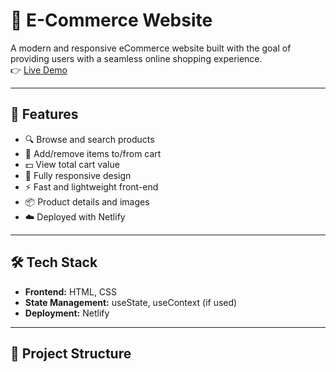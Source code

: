 
# 🛒 E-Commerce Website

A modern and responsive eCommerce website built with the goal of providing users with a seamless online shopping experience.  
👉 [Live Demo](https://wondrous-boba-1e4271.netlify.app)

---

## 🚀 Features

- 🔍 Browse and search products
- 🛒 Add/remove items to/from cart
- 💵 View total cart value
- 📱 Fully responsive design
- ⚡ Fast and lightweight front-end
- 📦 Product details and images
- ☁️ Deployed with Netlify

---

## 🛠️ Tech Stack

- **Frontend:** HTML, CSS
- **State Management:** useState, useContext (if used)
- **Deployment:** Netlify

---

## 📁 Project Structure

